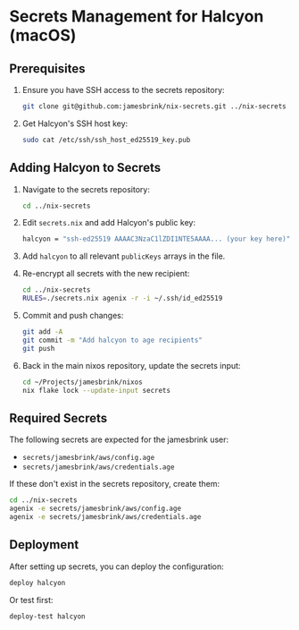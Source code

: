 # Secrets Management for Halcyon (macOS)

## Prerequisites

1. Ensure you have SSH access to the secrets repository:

   ```bash
   git clone git@github.com:jamesbrink/nix-secrets.git ../nix-secrets
   ```

2. Get Halcyon's SSH host key:
   ```bash
   sudo cat /etc/ssh/ssh_host_ed25519_key.pub
   ```

## Adding Halcyon to Secrets

1. Navigate to the secrets repository:

   ```bash
   cd ../nix-secrets
   ```

2. Edit `secrets.nix` and add Halcyon's public key:

   ```nix
   halcyon = "ssh-ed25519 AAAAC3NzaC1lZDI1NTE5AAAA... (your key here)";
   ```

3. Add `halcyon` to all relevant `publicKeys` arrays in the file.

4. Re-encrypt all secrets with the new recipient:

   ```bash
   cd ../nix-secrets
   RULES=./secrets.nix agenix -r -i ~/.ssh/id_ed25519
   ```

5. Commit and push changes:

   ```bash
   git add -A
   git commit -m "Add halcyon to age recipients"
   git push
   ```

6. Back in the main nixos repository, update the secrets input:
   ```bash
   cd ~/Projects/jamesbrink/nixos
   nix flake lock --update-input secrets
   ```

## Required Secrets

The following secrets are expected for the jamesbrink user:

- `secrets/jamesbrink/aws/config.age`
- `secrets/jamesbrink/aws/credentials.age`

If these don't exist in the secrets repository, create them:

```bash
cd ../nix-secrets
agenix -e secrets/jamesbrink/aws/config.age
agenix -e secrets/jamesbrink/aws/credentials.age
```

## Deployment

After setting up secrets, you can deploy the configuration:

```bash
deploy halcyon
```

Or test first:

```bash
deploy-test halcyon
```
